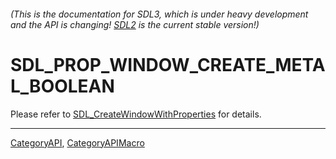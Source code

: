 ###### (This is the documentation for SDL3, which is under heavy development and the API is changing! [SDL2](https://wiki.libsdl.org/SDL2/) is the current stable version!)
# SDL_PROP_WINDOW_CREATE_METAL_BOOLEAN

Please refer to [SDL_CreateWindowWithProperties](SDL_CreateWindowWithProperties) for details.

----
[CategoryAPI](CategoryAPI), [CategoryAPIMacro](CategoryAPIMacro)

